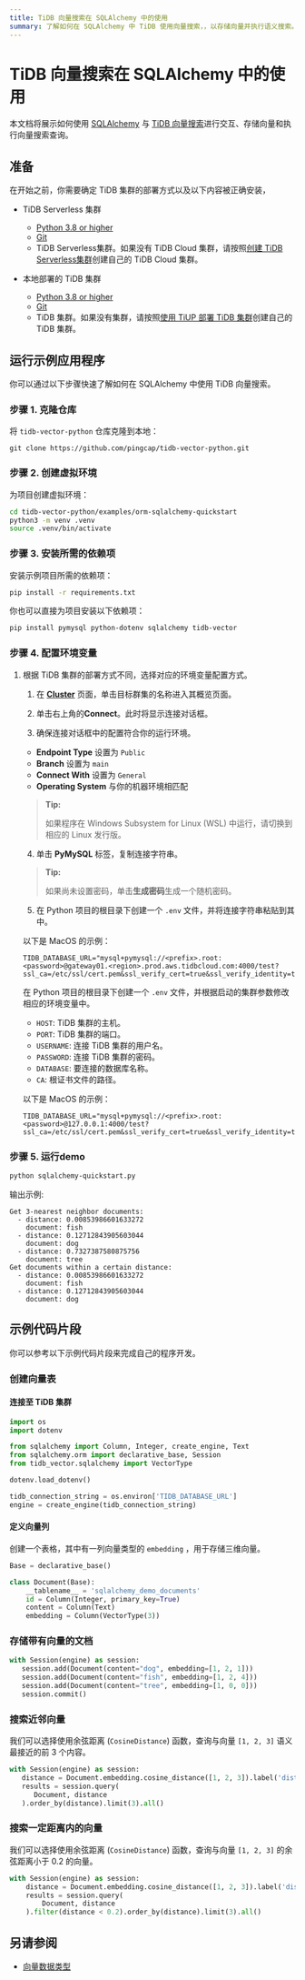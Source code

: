 ```yaml
---
title: TiDB 向量搜索在 SQLAlchemy 中的使用
summary: 了解如何在 SQLAlchemy 中 TiDB 使用向量搜索，，以存储向量并执行语义搜索。
---
```


# TiDB 向量搜索在 SQLAlchemy 中的使用

本文档将展示如何使用 [SQLAlchemy](https://www.sqlalchemy.org/) 与 [TiDB 向量搜索](/vector-search-overview.md)进行交互、存储向量和执行向量搜索查询。


## 准备
在开始之前，你需要确定 TiDB 集群的部署方式以及以下内容被正确安装，
- TiDB Serverless 集群
  - [Python 3.8 or higher](https://www.python.org/downloads/)
  - [Git](https://git-scm.com/downloads) 
  - TiDB Serverless集群。如果没有 TiDB Cloud 集群，请按照[创建 TiDB Serverless集群](https://dev.mysql.com/doc/refman/8.4/en/mysql.html)创建自己的 TiDB Cloud 集群。

- 本地部署的 TiDB 集群
  - [Python 3.8 or higher](https://www.python.org/downloads/)
  - [Git](https://git-scm.com/downloads) 
  - TiDB 集群。如果没有集群，请按照[使用 TiUP 部署 TiDB 集群](/production-deployment-using-tiup.md)创建自己的 TiDB 集群。

## 运行示例应用程序

你可以通过以下步骤快速了解如何在 SQLAlchemy 中使用 TiDB 向量搜索。

### 步骤 1. 克隆仓库

将 `tidb-vector-python` 仓库克隆到本地：

```shell
git clone https://github.com/pingcap/tidb-vector-python.git
```

### 步骤 2. 创建虚拟环境

为项目创建虚拟环境：

```bash
cd tidb-vector-python/examples/orm-sqlalchemy-quickstart
python3 -m venv .venv
source .venv/bin/activate
```

### 步骤 3. 安装所需的依赖项

安装示例项目所需的依赖项：

```bash
pip install -r requirements.txt
```

你也可以直接为项目安装以下依赖项：

```bash
pip install pymysql python-dotenv sqlalchemy tidb-vector
```

### 步骤 4. 配置环境变量
1. 根据 TiDB 集群的部署方式不同，选择对应的环境变量配置方式。

    <SimpleTab>

    <div label="TiDB Serverless 集群部署">

    1. 在 [**Cluster**](https://tidbcloud.com/console/clusters) 页面，单击目标群集的名称进入其概览页面。

    2. 单击右上角的**Connect**。此时将显示连接对话框。

    3. 确保连接对话框中的配置符合你的运行环境。

    - **Endpoint Type** 设置为 `Public`
    - **Branch** 设置为 `main`
    - **Connect With** 设置为 `General`
    - **Operating System** 与你的机器环境相匹配

    > **Tip:**
    >
    > 如果程序在 Windows Subsystem for Linux (WSL) 中运行，请切换到相应的 Linux 发行版。

    4. 单击 **PyMySQL** 标签，复制连接字符串。

    > **Tip:**
    >
    > 如果尚未设置密码，单击**生成密码**生成一个随机密码。

    5. 在 Python 项目的根目录下创建一个 `.env` 文件，并将连接字符串粘贴到其中。

    以下是 MacOS 的示例：

    ```dotenv
    TIDB_DATABASE_URL="mysql+pymysql://<prefix>.root:<password>@gateway01.<region>.prod.aws.tidbcloud.com:4000/test?ssl_ca=/etc/ssl/cert.pem&ssl_verify_cert=true&ssl_verify_identity=true"
    ```

    </div>

    <div label="TiDB Self-hosted 集群部署">

    在 Python 项目的根目录下创建一个 `.env` 文件，并根据启动的集群参数修改相应的环境变量中。

    - `HOST`: TiDB 集群的主机。
    - `PORT`: TiDB 集群的端口。
    - `USERNAME`: 连接 TiDB 集群的用户名。
    - `PASSWORD`: 连接 TiDB 集群的密码。
    - `DATABASE`: 要连接的数据库名称。
    - `CA`: 根证书文件的路径。

    以下是 MacOS 的示例：

    ```dotenv
    TIDB_DATABASE_URL="mysql+pymysql://<prefix>.root:<password>@127.0.0.1:4000/test?ssl_ca=/etc/ssl/cert.pem&ssl_verify_cert=true&ssl_verify_identity=true"
    ```

    </div>

    </SimpleTab>

### 步骤 5. 运行demo

```bash
python sqlalchemy-quickstart.py
```

输出示例:

```text
Get 3-nearest neighbor documents:
  - distance: 0.00853986601633272
    document: fish
  - distance: 0.12712843905603044
    document: dog
  - distance: 0.7327387580875756
    document: tree
Get documents within a certain distance:
  - distance: 0.00853986601633272
    document: fish
  - distance: 0.12712843905603044
    document: dog
```

## 示例代码片段

你可以参考以下示例代码片段来完成自己的程序开发。

### 创建向量表

#### 连接至 TiDB 集群

```python
import os
import dotenv

from sqlalchemy import Column, Integer, create_engine, Text
from sqlalchemy.orm import declarative_base, Session
from tidb_vector.sqlalchemy import VectorType

dotenv.load_dotenv()

tidb_connection_string = os.environ['TIDB_DATABASE_URL']
engine = create_engine(tidb_connection_string)
```

#### 定义向量列

创建一个表格，其中有一列向量类型的 `embedding` ，用于存储三维向量。

```python
Base = declarative_base()

class Document(Base):
    __tablename__ = 'sqlalchemy_demo_documents'
    id = Column(Integer, primary_key=True)
    content = Column(Text)
    embedding = Column(VectorType(3))
```

### 存储带有向量的文档

```python
with Session(engine) as session:
   session.add(Document(content="dog", embedding=[1, 2, 1]))
   session.add(Document(content="fish", embedding=[1, 2, 4]))
   session.add(Document(content="tree", embedding=[1, 0, 0]))
   session.commit()
```

### 搜索近邻向量

我们可以选择使用余弦距离 (`CosineDistance`) 函数，查询与向量 `[1, 2, 3]` 语义最接近的前 3 个内容。

```python
with Session(engine) as session:
   distance = Document.embedding.cosine_distance([1, 2, 3]).label('distance')
   results = session.query(
      Document, distance
   ).order_by(distance).limit(3).all()
```

### 搜索一定距离内的向量

我们可以选择使用余弦距离 (`CosineDistance`) 函数，查询与向量 `[1, 2, 3]` 的余弦距离小于 0.2 的向量。

```python
with Session(engine) as session:
    distance = Document.embedding.cosine_distance([1, 2, 3]).label('distance')
    results = session.query(
        Document, distance
    ).filter(distance < 0.2).order_by(distance).limit(3).all()
```

## 另请参阅

- [向量数据类型](/vector-search-data-types.md)